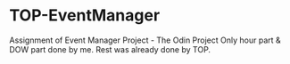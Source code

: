 # TOP-EventManager
Assignment of Event Manager Project - The Odin Project
Only hour part & DOW part done by me. Rest was already done by TOP.
